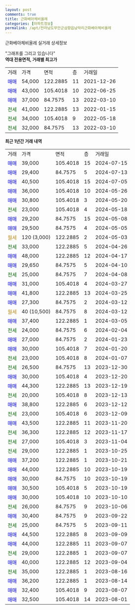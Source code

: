 ```yaml
---
layout: post
comments: true
title: 근화베아체비올레
categories: [아파트정보]
permalink: /apt/전라남도무안군삼향읍남악리근화베아체비올레
---
```


근화베아체비올레 실거래 상세정보

<script type="text/javascript">
  google.charts.load('current', {'packages':['line', 'corechart']});
  google.charts.setOnLoadCallback(drawChart);

  function drawChart() {
    var data = new google.visualization.DataTable();
    data.addColumn('date', '거래일');
    data.addColumn('number', "매매");
    data.addColumn('number', "전세");
    data.addColumn('number', "전매");

    data.addRows([[new Date(Date.parse("2024-07-15")), 39000, null, null], [new Date(Date.parse("2024-07-13")), 29400, null, null], [new Date(Date.parse("2024-07-05")), 40500, null, null], [new Date(Date.parse("2024-05-26")), 36000, null, null], [new Date(Date.parse("2024-05-20")), 30800, null, null], [new Date(Date.parse("2024-05-18")), null, 23000, null], [new Date(Date.parse("2024-05-08")), 29200, null, null], [new Date(Date.parse("2024-05-05")), 29500, null, null], [new Date(Date.parse("2024-05-03")), null, null, null], [new Date(Date.parse("2024-04-26")), null, 33000, null], [new Date(Date.parse("2024-04-17")), 48000, null, null], [new Date(Date.parse("2024-04-10")), 29650, null, null], [new Date(Date.parse("2024-04-08")), null, 25000, null], [new Date(Date.parse("2024-03-27")), 31000, null, null], [new Date(Date.parse("2024-03-25")), 41800, null, null], [new Date(Date.parse("2024-03-12")), 27300, null, null], [new Date(Date.parse("2024-03-12")), null, null, null], [new Date(Date.parse("2024-03-05")), 37400, null, null], [new Date(Date.parse("2024-02-04")), null, 24000, null], [new Date(Date.parse("2024-01-23")), 27000, null, null], [new Date(Date.parse("2024-01-20")), 30000, null, null], [new Date(Date.parse("2024-01-07")), null, 23000, null], [new Date(Date.parse("2023-12-30")), null, 26500, null], [new Date(Date.parse("2023-12-20")), 30000, null, null], [new Date(Date.parse("2023-12-19")), 44300, null, null], [new Date(Date.parse("2023-12-13")), null, 20000, null], [new Date(Date.parse("2023-12-12")), 38800, null, null], [new Date(Date.parse("2023-12-09")), null, 23000, null], [new Date(Date.parse("2023-11-20")), 43500, null, null], [new Date(Date.parse("2023-11-17")), null, 36300, null], [new Date(Date.parse("2023-11-04")), null, 27000, null], [new Date(Date.parse("2023-10-25")), null, 29000, null], [new Date(Date.parse("2023-10-21")), 37200, null, null], [new Date(Date.parse("2023-10-19")), 44000, null, null], [new Date(Date.parse("2023-10-19")), 30000, null, null], [new Date(Date.parse("2023-10-19")), 30500, null, null], [new Date(Date.parse("2023-10-10")), 30000, null, null], [new Date(Date.parse("2023-10-06")), null, 26000, null], [new Date(Date.parse("2023-09-22")), 30400, null, null], [new Date(Date.parse("2023-09-11")), null, 25000, null], [new Date(Date.parse("2023-09-09")), 44500, null, null], [new Date(Date.parse("2023-09-07")), 44000, null, null], [new Date(Date.parse("2023-09-07")), null, 29000, null], [new Date(Date.parse("2023-09-04")), 40000, null, null], [new Date(Date.parse("2023-08-16")), null, 35000, null], [new Date(Date.parse("2023-08-14")), 36200, null, null], [new Date(Date.parse("2023-08-07")), 32400, null, null], [new Date(Date.parse("2023-08-01")), 32500, null, null]]);

    var options = {
      hAxis: {
        format: 'yyyy/MM/dd'
      },    
      lineWidth: 0,
      pointsVisible: true,    
      title: '최근 1년간 유형별 실거래가 분포',
      legend: { position: 'bottom' }
    };

    var formatter = new google.visualization.NumberFormat({pattern:'###,###'} );
    formatter.format(data, 1);
    formatter.format(data, 2);
    
    setTimeout(function() {
        var chart = new google.visualization.LineChart(document.getElementById('columnchart_material'));
        chart.draw(data, (options));
        document.getElementById('loading').style.display = 'none';
    }, 200);
  }
</script>


<div id="loading" style="z-index:20; display: block; margin-left: 0px">"그래프를 그리고 있습니다"</div>
<div id="columnchart_material" style="width: 95%; margin-left: 0px; display: block"></div>
<!-- contents start -->
<b>역대 전용면적, 거래별 최고가</b>
<table class="sortable">
    <tr>
      <td>거래</td>
      <td>가격</td>
      <td>면적</td>
      <td>층</td>
      <td>거래일</td>
    </tr>
        <tr>
          <td><a style="color: blue">매매</a></td>
          <td>54,000</td>
          <td>122.2885</td>
          <td>11</td>
          <td>2021-12-26</td>
        </tr>            <tr>
          <td><a style="color: blue">매매</a></td>
          <td>43,000</td>
          <td>105.4018</td>
          <td>10</td>
          <td>2022-06-25</td>
        </tr>            <tr>
          <td><a style="color: blue">매매</a></td>
          <td>37,000</td>
          <td>84.7575</td>
          <td>13</td>
          <td>2022-03-10</td>
        </tr>        
        <tr>
              <td><a style="color: darkgreen">전세</a></td>
              <td>41,000</td>
              <td>122.2885</td>
              <td>13</td>
              <td>2022-01-15</td>
            </tr>            <tr>
              <td><a style="color: darkgreen">전세</a></td>
              <td>34,000</td>
              <td>105.4018</td>
              <td>9</td>
              <td>2022-05-18</td>
            </tr>            <tr>
              <td><a style="color: darkgreen">전세</a></td>
              <td>32,000</td>
              <td>84.7575</td>
              <td>13</td>
              <td>2022-03-10</td>
            </tr>        
    
</table>

<b>최근 1년간 거래 내역</b>

<table class="sortable">
    <tr>
      <td>거래</td>
      <td>가격</td>
      <td>면적</td>
      <td>층</td>
      <td>거래일</td>
    </tr>
    <tr>
      <td><a style="color: blue">매매</a></td>
      <td>39,000</td>
      <td>105.4018</td>
      <td>15</td>
      <td>2024-07-15</td>
    </tr>          <tr>
      <td><a style="color: blue">매매</a></td>
      <td>29,400</td>
      <td>84.7575</td>
      <td>5</td>
      <td>2024-07-13</td>
    </tr>          <tr>
      <td><a style="color: blue">매매</a></td>
      <td>40,500</td>
      <td>105.4018</td>
      <td>15</td>
      <td>2024-07-05</td>
    </tr>          <tr>
      <td><a style="color: blue">매매</a></td>
      <td>36,000</td>
      <td>105.4018</td>
      <td>10</td>
      <td>2024-05-26</td>
    </tr>          <tr>
      <td><a style="color: blue">매매</a></td>
      <td>30,800</td>
      <td>105.4018</td>
      <td>3</td>
      <td>2024-05-20</td>
    </tr>          <tr>
      <td><a style="color: darkgreen">전세</a></td>
      <td>23,000</td>
      <td>105.4018</td>
      <td>4</td>
      <td>2024-05-18</td>
    </tr>          <tr>
      <td><a style="color: blue">매매</a></td>
      <td>29,200</td>
      <td>84.7575</td>
      <td>15</td>
      <td>2024-05-08</td>
    </tr>          <tr>
      <td><a style="color: blue">매매</a></td>
      <td>29,500</td>
      <td>84.7575</td>
      <td>4</td>
      <td>2024-05-05</td>
    </tr>          <tr>
      <td><a style="color: darkgoldenrod">월세</a></td>
      <td>120 (3,000)</td>
      <td>122.2885</td>
      <td>2</td>
      <td>2024-05-03</td>
    </tr>          <tr>
      <td><a style="color: darkgreen">전세</a></td>
      <td>33,000</td>
      <td>122.2885</td>
      <td>5</td>
      <td>2024-04-26</td>
    </tr>          <tr>
      <td><a style="color: blue">매매</a></td>
      <td>48,000</td>
      <td>122.2885</td>
      <td>12</td>
      <td>2024-04-17</td>
    </tr>          <tr>
      <td><a style="color: blue">매매</a></td>
      <td>29,650</td>
      <td>84.7575</td>
      <td>5</td>
      <td>2024-04-10</td>
    </tr>          <tr>
      <td><a style="color: darkgreen">전세</a></td>
      <td>25,000</td>
      <td>84.7575</td>
      <td>7</td>
      <td>2024-04-08</td>
    </tr>          <tr>
      <td><a style="color: blue">매매</a></td>
      <td>31,000</td>
      <td>105.4018</td>
      <td>4</td>
      <td>2024-03-27</td>
    </tr>          <tr>
      <td><a style="color: blue">매매</a></td>
      <td>41,800</td>
      <td>122.2885</td>
      <td>13</td>
      <td>2024-03-25</td>
    </tr>          <tr>
      <td><a style="color: blue">매매</a></td>
      <td>27,300</td>
      <td>84.7575</td>
      <td>2</td>
      <td>2024-03-12</td>
    </tr>          <tr>
      <td><a style="color: darkgoldenrod">월세</a></td>
      <td>40 (10,500)</td>
      <td>84.7575</td>
      <td>8</td>
      <td>2024-03-12</td>
    </tr>          <tr>
      <td><a style="color: blue">매매</a></td>
      <td>37,400</td>
      <td>122.2885</td>
      <td>1</td>
      <td>2024-03-05</td>
    </tr>          <tr>
      <td><a style="color: darkgreen">전세</a></td>
      <td>24,000</td>
      <td>84.7575</td>
      <td>6</td>
      <td>2024-02-04</td>
    </tr>          <tr>
      <td><a style="color: blue">매매</a></td>
      <td>27,000</td>
      <td>84.7575</td>
      <td>2</td>
      <td>2024-01-23</td>
    </tr>          <tr>
      <td><a style="color: blue">매매</a></td>
      <td>30,000</td>
      <td>105.4018</td>
      <td>7</td>
      <td>2024-01-20</td>
    </tr>          <tr>
      <td><a style="color: darkgreen">전세</a></td>
      <td>23,000</td>
      <td>105.4018</td>
      <td>8</td>
      <td>2024-01-07</td>
    </tr>          <tr>
      <td><a style="color: darkgreen">전세</a></td>
      <td>26,500</td>
      <td>84.7575</td>
      <td>13</td>
      <td>2023-12-30</td>
    </tr>          <tr>
      <td><a style="color: blue">매매</a></td>
      <td>30,000</td>
      <td>105.4018</td>
      <td>4</td>
      <td>2023-12-20</td>
    </tr>          <tr>
      <td><a style="color: blue">매매</a></td>
      <td>44,300</td>
      <td>122.2885</td>
      <td>13</td>
      <td>2023-12-19</td>
    </tr>          <tr>
      <td><a style="color: darkgreen">전세</a></td>
      <td>20,000</td>
      <td>105.4018</td>
      <td>8</td>
      <td>2023-12-13</td>
    </tr>          <tr>
      <td><a style="color: blue">매매</a></td>
      <td>38,800</td>
      <td>122.2885</td>
      <td>6</td>
      <td>2023-12-12</td>
    </tr>          <tr>
      <td><a style="color: darkgreen">전세</a></td>
      <td>23,000</td>
      <td>105.4018</td>
      <td>6</td>
      <td>2023-12-09</td>
    </tr>          <tr>
      <td><a style="color: blue">매매</a></td>
      <td>43,500</td>
      <td>122.2885</td>
      <td>11</td>
      <td>2023-11-20</td>
    </tr>          <tr>
      <td><a style="color: darkgreen">전세</a></td>
      <td>36,300</td>
      <td>122.2885</td>
      <td>12</td>
      <td>2023-11-17</td>
    </tr>          <tr>
      <td><a style="color: darkgreen">전세</a></td>
      <td>27,000</td>
      <td>105.4018</td>
      <td>3</td>
      <td>2023-11-04</td>
    </tr>          <tr>
      <td><a style="color: darkgreen">전세</a></td>
      <td>29,000</td>
      <td>122.2885</td>
      <td>1</td>
      <td>2023-10-25</td>
    </tr>          <tr>
      <td><a style="color: blue">매매</a></td>
      <td>37,200</td>
      <td>122.2885</td>
      <td>1</td>
      <td>2023-10-21</td>
    </tr>          <tr>
      <td><a style="color: blue">매매</a></td>
      <td>44,000</td>
      <td>122.2885</td>
      <td>10</td>
      <td>2023-10-19</td>
    </tr>          <tr>
      <td><a style="color: blue">매매</a></td>
      <td>30,000</td>
      <td>84.7575</td>
      <td>10</td>
      <td>2023-10-19</td>
    </tr>          <tr>
      <td><a style="color: blue">매매</a></td>
      <td>30,500</td>
      <td>105.4018</td>
      <td>5</td>
      <td>2023-10-19</td>
    </tr>          <tr>
      <td><a style="color: blue">매매</a></td>
      <td>30,000</td>
      <td>105.4018</td>
      <td>10</td>
      <td>2023-10-10</td>
    </tr>          <tr>
      <td><a style="color: darkgreen">전세</a></td>
      <td>26,000</td>
      <td>84.7575</td>
      <td>9</td>
      <td>2023-10-06</td>
    </tr>          <tr>
      <td><a style="color: blue">매매</a></td>
      <td>30,400</td>
      <td>84.7575</td>
      <td>9</td>
      <td>2023-09-22</td>
    </tr>          <tr>
      <td><a style="color: darkgreen">전세</a></td>
      <td>25,000</td>
      <td>84.7575</td>
      <td>5</td>
      <td>2023-09-11</td>
    </tr>          <tr>
      <td><a style="color: blue">매매</a></td>
      <td>44,500</td>
      <td>122.2885</td>
      <td>8</td>
      <td>2023-09-09</td>
    </tr>          <tr>
      <td><a style="color: blue">매매</a></td>
      <td>44,000</td>
      <td>122.2885</td>
      <td>11</td>
      <td>2023-09-07</td>
    </tr>          <tr>
      <td><a style="color: darkgreen">전세</a></td>
      <td>29,000</td>
      <td>122.2885</td>
      <td>1</td>
      <td>2023-09-07</td>
    </tr>          <tr>
      <td><a style="color: blue">매매</a></td>
      <td>40,000</td>
      <td>122.2885</td>
      <td>12</td>
      <td>2023-09-04</td>
    </tr>          <tr>
      <td><a style="color: darkgreen">전세</a></td>
      <td>35,000</td>
      <td>122.2885</td>
      <td>1</td>
      <td>2023-08-16</td>
    </tr>          <tr>
      <td><a style="color: blue">매매</a></td>
      <td>36,200</td>
      <td>122.2885</td>
      <td>1</td>
      <td>2023-08-14</td>
    </tr>          <tr>
      <td><a style="color: blue">매매</a></td>
      <td>32,400</td>
      <td>105.4018</td>
      <td>9</td>
      <td>2023-08-07</td>
    </tr>          <tr>
      <td><a style="color: blue">매매</a></td>
      <td>32,500</td>
      <td>105.4018</td>
      <td>14</td>
      <td>2023-08-01</td>
    </tr>      </table>
<!-- contents end -->    

